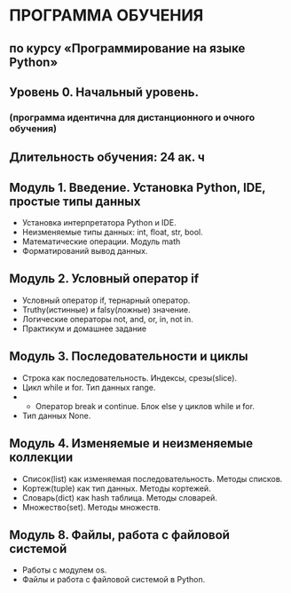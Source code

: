 

# ПРОГРАММА ОБУЧЕНИЯ
## по курсу «Программирование на языке Python»
## Уровень 0. Начальный уровень.
### (программа идентична для дистанционного и очного обучения)


## Длительность обучения: 24 ак. ч

## Модуль 1. Введение. Установка Python, IDE, простые типы данных
*	Установка интерпретатора Python и IDE.
*	Неизменяемые типы данных: int, float, str, bool.
*	Математические операции. Модуль math
*	Форматирований вывод данных.


## Модуль 2. Условный оператор if
*	Условный оператор if, тернарный оператор.
*	Truthy(истинные) и falsy(ложные) значение.
*	Логические операторы not, and, or, in, not in.
*	Практикум и домашнее задание


## Модуль 3. Последовательности и циклы
*	Строка как последовательность. Индексы, срезы(slice).
*	Цикл while и for. Тип данных range.
*	*	Оператор break и continue. Блок else у циклов while и for.
*	Тип данных None.

## Модуль 4. Изменяемые и неизменяемые коллекции
*	Список(list) как изменяемая последовательность. Методы списков.
*   Кортеж(tuple) как тип данных. Методы кортежей.
*   Словарь(dict) как hash таблица. Методы словарей.
*	Множество(set). Методы множеств.



## Модуль 8. Файлы, работа с файловой системой
*	Работы с модулем os.
*	Файлы и работа с файловой системой в Python.

